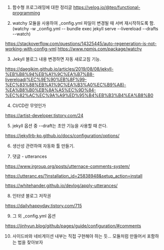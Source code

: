 1) 함수형 프로그래밍에 대한 정리글
https://velog.io/@teo/functional-programming

2) watchy 모듈을 사용하여 _config.yml 파일이 변경될 때 서버 재시작하도록 함.
(watchy -w _config.yml -- bundle exec jekyll serve --livereload --drafts --watch)

https://stackoverflow.com/questions/14325445/auto-regeneration-is-not-working-with-config-yml
https://www.npmjs.com/package/watchy


3) Jekyll 블로그 내용 변경하면 자동 새로고침 기능.

https://daegikim.github.io/articles/2019/08/08/jekyll-%EB%B8%94%EB%A1%9C%EA%B7%B8-livereload(%EC%9E%90%EB%8F%99-%EC%83%88%EB%A1%9C%EA%B3%A0%EC%B9%A8)-%EA%B8%B0%EB%8A%A5%EC%9D%84-%EC%82%AC%EC%9A%A9%ED%95%B4%EB%B3%B4%EA%B8%B0


4) CI/CD란 무엇인가

https://artist-developer.tistory.com/24


5) jekyll 옵션 중 --draft는 초안 기능을 사용할 때 쓴다.

https://jekyllrb-ko.github.io/docs/configuration/options/


6) 생산성 관련하여 자동화 툴 만들기.

7) 댓글 - utterances

https://www.irgroup.org/posts/utternace-comments-system/

https://utteranc.es/?installation_id=25838948&setup_action=install

https://whitehander.github.io/devlog/apply-utterances/

8) 인터넷 블로그 저작권

https://dailyhappyday.tistory.com/715

9) 그 외 _config.yml 옵션

https://jinhyun.blog/github/pages/guide/configuration/#comments

10) 사이드바와 네비게이션 내부는 직접 구현해야 하는 듯... 모듈처럼 만들어서 포함하는 법을 찾아보자
